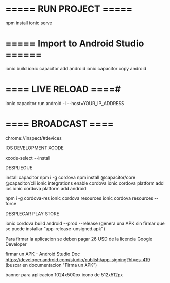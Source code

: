 # ===== RUN PROJECT ===== #

npm install 
ionic serve

# ===== Import to Android Studio ====== #

ionic build 
ionic capacitor add  android
ionic capacitor copy android

# ==== LIVE RELOAD ====#

ionic capacitor run android -l --host=YOUR_IP_ADDRESS

# ==== BROADCAST ==== #

chrome://inspect/#devices


IOS DEVELOPMENT XCODE

xcode-select --install


DESPLIEGUE

install capacitor
 npm i -g cordova
npm install @capacitor/core @capacitor/cli
ionic integrations enable cordova
ionic cordova platform add ios
ionic cordova platform add android

npm i -g cordova-res
ionic cordova resources
ionic cordova resources --force


DESPLEGAR PLAY STORE 

ionic cordova build android --prod --release
(genera una APK sin firmar que se puede installar "app-release-unsigned.apk")

Para firmar la aplicacion se deben pagar 26 USD de la licencia Google Developer

firmar un APK - Android Studio Doc
https://developer.android.com/studio/publish/app-signing?hl=es-419
(buscar en documentacion "Firma un APK")

banner para aplicacion 1024x500px
icono de 512x512px



